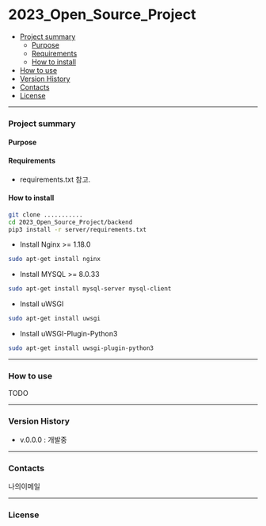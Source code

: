 # 2023_Open_Source_Project

- [Project summary](#da-design-server)
  - [Purpose](#purpose)
  - [Requirements](#requirements)
  - [How to install](#how-to-install)
- [How to use](#how-to-use)
- [Version History](#version-history)
- [Contacts](#contacts)
- [License](#license)

---

### Project summary

#### Purpose



#### Requirements

* requirements.txt 참고.

#### How to install

```sh
git clone ...........
cd 2023_Open_Source_Project/backend
pip3 install -r server/requirements.txt
```

* Install Nginx >= 1.18.0

```sh
sudo apt-get install nginx
```

* Install MYSQL >= 8.0.33

```sh
sudo apt-get install mysql-server mysql-client
```

* Install uWSGI
```sh
sudo apt-get install uwsgi
```

* Install uWSGI-Plugin-Python3

```sh
sudo apt-get install uwsgi-plugin-python3
```
---

### How to use

TODO

---

### Version History

* v.0.0.0 : 개발중

---

### Contacts

나의이메일

---

### License

